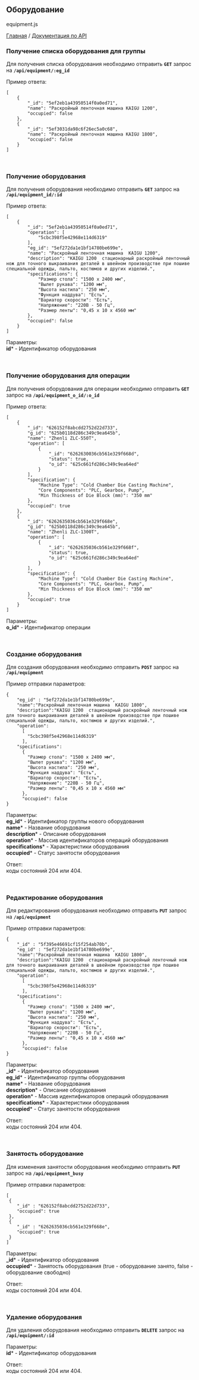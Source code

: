 ## Оборудование
equipment.js

[Главная](README.md)  /  [Документация по API](api.md)

### Получение списка оборудования для группы

Для получения списка оборудования необходимо отправить **`GET`** запрос на **`/api/equipment/:eg_id`**<br>

Пример ответа:<br>
```
[
    {
        "_id": "5ef2eb1a43950514f0a0ed71",
        "name": "Раскройный ленточная машина KAIGU 1200",
        "occupied": false
    },
    {
        "_id": "5ef3031da98c6f26ec5a0c68",
        "name": "Раскройный ленточная машина KAIGU 1800",
        "occupied": false
    }
]
```

<br>

### Получение оборудования

Для получения оборудования необходимо отправить **`GET`** запрос на **`/api/equipment_id/:id`**<br>

Пример ответа:<br>
```
[
    {
        "_id": "5ef2eb1a43950514f0a0ed71",
        "operation": [
            "5cbc398f5e42968e114d6319"
        ],
        "eg_id": "5ef272da1e1bf14780be699e",
        "name": "Раскройный ленточная машина  KAIGU 1200",
        "description": "KAIGU 1200  стационарный раскройный ленточный нож для точного выкраивания деталей в швейном производстве при пошиве специальной одежды, пальто, костюмов и других изделий.",
        "specifications": {
            "Размер стола": "1500 х 2400 мм",
            "Вылет рукава": "1200 мм",
            "Высота настила": "250 мм",
            "Функция наддува": "Есть",
            "Вариатор скорости": "Есть",
            "Напряжение": "220В - 50 Гц",
            "Размер ленты": "0,45 х 10 х 4560 мм"
        },
        "occupied": false
    }
]
```

Параметры:<br>
**id*** - Идентификатор оборудования<br>

<br>

### Получение оборудования для операции

Для получения оборудования для операции необходимо отправить **`GET`** запрос на **`/api/equipment_o_id/:o_id`**<br>

Пример ответа:<br>
```
[
    {
        "_id": "626152f8abcdd2752d22d733",
        "g_id": "625b0118d286c349c9ea645b",
        "name": "Zhenli ZLC-550T",
        "operation": [
            {
                "_id": "6262630036cb561e329f668d",
                "status": true,
                "o_id": "625c661fd286c349c9ea64ed"
            }
        ],
        "specification": {
            "Machine Type": "Cold Chamber Die Casting Machine",
            "Core Components": "PLC, Gearbox, Pump",
            "Min Thickness of Die Block (mm)": "350 mm"
        },
        "occupied": true
    },
    {
        "_id": "6262635036cb561e329f668e",
        "g_id": "625b0118d286c349c9ea645b",
        "name": "Zhenli ZLC-1300T",
        "operation": [
            {
                "_id": "6262635036cb561e329f668f",
                "status": true,
                "o_id": "625c661fd286c349c9ea64ed"
            }
        ],
        "specification": {
            "Machine Type": "Cold Chamber Die Casting Machine",
            "Core Components": "PLC, Gearbox, Pump",
            "Min Thickness of Die Block (mm)": "350 mm"
        },
        "occupied": true
    }
]
```

Параметры:<br>
**o_id*** - Идентификатор операции<br>

<br>

### Создание оборудования

Для создания оборудования необходимо отправить **`POST`** запрос на **`/api/equipment`**<br>

Пример отправки параметров:<br>
```
{
	"eg_id" : "5ef272da1e1bf14780be699e",
	"name":"Раскройный ленточная машина  KAIGU 1800",
	"description":"KAIGU 1200  стационарный раскройный ленточный нож для точного выкраивания деталей в швейном производстве при пошиве специальной одежды, пальто, костюмов и других изделий.",
	"operation":
	  [
	  	"5cbc398f5e42968e114d6319"
	  ],
	"specifications":
	  {
		"Размер стола": "1500 х 2400 мм",
		"Вылет рукава": "1200 мм",
		"Высота настила": "250 мм",
		"Функция наддува": "Есть",
		"Вариатор скорости": "Есть",
		"Напряжение": "220В - 50 Гц",
		"Размер ленты": "0,45 х 10 х 4560 мм"
	  },
	  "occupied": false
}
```

Параметры:<br>
**eg_id*** - Идентификатор группы нового оборудования<br>
**name*** - Название оборудования<br>
**description*** - Описание оборудования<br>
**operation*** - Массив идентификаторов операций оборудования<br>
**specifications*** - Характеристики оборудования<br>
**occupied*** - Статус занятости оборудования<br>

Ответ:<br> коды состояний 204 или 404.

<br>

### Редактирование оборудования

Для редактирования оборудования необходимо отправить **`PUT`** запрос на **`/api/equipment`**<br>

Пример отправки параметров:<br>
```
{
    "_id" : "5f395e46691cf15f254ab70b",
	"eg_id" : "5ef272da1e1bf14780be699e",
	"name":"Раскройный ленточная машина  KAIGU 1800",
	"description":"KAIGU 1200  стационарный раскройный ленточный нож для точного выкраивания деталей в швейном производстве при пошиве специальной одежды, пальто, костюмов и других изделий.",
	"operation":
	  [
	  	"5cbc398f5e42968e114d6319"
	  ],
	"specifications":
	  {
		"Размер стола": "1500 х 2400 мм",
		"Вылет рукава": "1200 мм",
		"Высота настила": "250 мм",
		"Функция наддува": "Есть",
		"Вариатор скорости": "Есть",
		"Напряжение": "220В - 50 Гц",
		"Размер ленты": "0,45 х 10 х 4560 мм"
	  },
	  "occupied": false
}
```

Параметры:<br>
**_id*** - Идентификатор оборудования<br>
**eg_id*** - Идентификатор группы оборудования<br>
**name*** - Название оборудования<br>
**description*** - Описание оборудования<br>
**operation*** - Массив идентификаторов операций оборудования<br>
**specifications*** - Характеристики оборудования<br>
**occupied*** - Статус занятости оборудования<br>

Ответ:<br> коды состояний 204 или 404.

<br>

### Занятость оборудование

Для изменения занятости оборудования необходимо отправить **`PUT`** запрос на **`/api/equipment_busy`**<br>

Пример отправки параметров:<br>
```
[
 {
    "_id" : "626152f8abcdd2752d22d733",
	"occupied": true
 },
 {
    "_id" : "6262635036cb561e329f668e",
	"occupied": true
 }
]
```

Параметры:<br>
**_id*** - Идентификатор оборудования<br>
**occupied*** - Занятость оборудования (true - оборудование занято, false - оборудование свободно)<br>

Ответ:<br> коды состояний 204 или 404.

<br>

### Удаление оборудования

Для удаления оборудования необходимо отправить **`DELETE`** запрос на **`/api/equipment/:id`**<br>

Параметры:<br>
**id*** - Идентификатор оборудования<br>

Ответ:<br> коды состояний 204 или 404.
